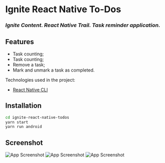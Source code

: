 # Ignite React Native To-Dos
### _Ignite Content. React Native Trail. Task reminder application._

## Features

- Task counting;
- Task counting;
- Remove a task;
- Mark and unmark a task as completed.

Technologies used in the project:

- [React Native CLI]

## Installation

```sh
cd ignite-react-native-todos
yarn start
yarn run android
```
   [React Native CLI]: <https://reactnative.dev/>
   
## Screenshot

![App Screenshot](https://i.imgur.com/CkCGdhm.png)
![App Screenshot](https://i.imgur.com/LnqMGkN.png)
![App Screenshot](https://i.imgur.com/zHddA5L.png)
